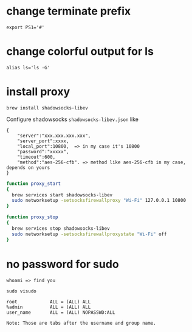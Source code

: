 # change terminate prefix
```
export PS1='#'
```

# change colorful output for ls
```
alias ls='ls -G'
```

# install proxy
```
brew install shadowsocks-libev
```

Configure shadowsocks `shadowsocks-libev.json` like 

```
{
    "server":"xxx.xxx.xxx.xxx",
    "server_port":xxxx,
    "local_port":10800,  => in my case it's 10800
    "password":"xxxxx",
    "timeout":600,
    "method":"aes-256-cfb". => method like aes-256-cfb in my case, depends on yours
}
```

```bash
function proxy_start
{
  brew services start shadowsocks-libev
  sudo networksetup -setsocksfirewallproxy "Wi-Fi" 127.0.0.1 10800
}

function proxy_stop
{
  brew services stop shadowsocks-libev
  sudo networksetup -setsocksfirewallproxystate "Wi-Fi" off
}

```

# no password for sudo
```
whoami => find you

sudo visudo

root            ALL = (ALL) ALL
%admin          ALL = (ALL) ALL
user_name       ALL = (ALL) NOPASSWD:ALL

Note: Those are tabs after the username and group name. 
```